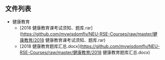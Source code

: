 

## 文件列表

- 健康教育
    - [2018 健康教育课考试须知、题库.rar](https://github.com/mywisdomfly/NEU-RSE-Courses/raw/master/健康教育/2018 健康教育课考试须知、题库.rar)
    - [2018 健康教育题库汇总.docx](https://github.com/mywisdomfly/NEU-RSE-Courses/raw/master/健康教育/2018 健康教育题库汇总.docx)
